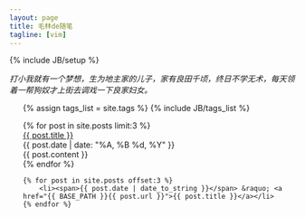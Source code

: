```yaml
---
layout: page
title: 毛林de随笔
tagline: [vim]
---
```

{% include JB/setup %}

*打小我就有一个梦想，生为地主家的儿子，家有良田千顷，终日不学无术，每天领着一帮狗奴才上街去调戏一下良家妇女。*

<ul class="tag_box inline">
  {% assign tags_list = site.tags %}  
  {% include JB/tags_list %}
</ul>

<ul class="posts">
	{% for post in site.posts limit:3 %}
		<div class="post"><div class="posttitle"><a href="{{ BASE_PATH }}{{ post.url }}">{{ post.title }}</a></div>
		<div class="date">{{ post.date | date: "%A, %B %d, %Y" }}</div>
			{{ post.content }}
		</div>
	{% endfor %}

	{% for post in site.posts offset:3 %}
		<li><span>{{ post.date | date_to_string }}</span> &raquo; <a href="{{ BASE_PATH }}{{ post.url }}">{{ post.title }}</a></li>
	{% endfor %}
</ul>

